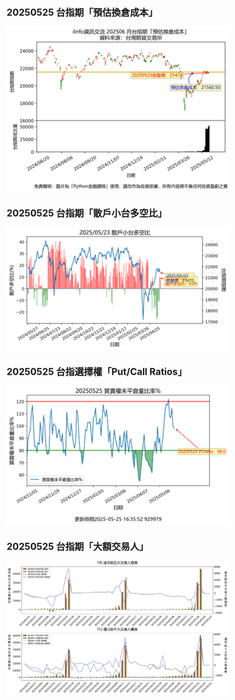 ## 20250525 台指期「預估換倉成本」
![](images/txfcost.png)

## 20250525 台指期「散戶小台多空比」
![](images/bbiri.png)

## 20250525 台指選擇權「Put/Call Ratios」
![](images/pcratio.png)

## 20250525 台指期「大額交易人」
![](images/blocktrade.png)

